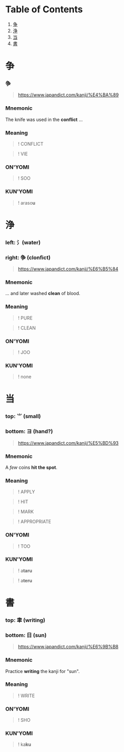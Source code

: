 # Table of Contents

1. [争](#争)
2. [浄](#浄)
3. [当](#当)
4. [書](#書)


# 争
### 争
> https://www.japandict.com/kanji/%E4%BA%89

### Mnemonic
The knife was used in the **conflict** ...

### Meaning
>! CONFLICT

>! VIE

### ON'YOMI
>! SOO

### KUN'YOMI
>! araso**u**


# 浄
### left: 氵(water)
### right: 争 (clonfict)
> https://www.japandict.com/kanji/%E6%B5%84

### Mnemonic
... and later washed **clean** of blood.

### Meaning
>! PURE

>! CLEAN

### ON'YOMI
>! JOO

### KUN'YOMI
>! none


# 当
### top: ⺌ (small)
### bottom: ヨ (hand?)
> https://www.japandict.com/kanji/%E5%BD%93

### Mnemonic
A _few_ coins **hit the spot**.

### Meaning
>! APPLY

>! HIT

>! MARK

>! APPROPRIATE

### ON'YOMI
>! TOO

### KUN'YOMI
>! a**taru**

>! a**teru**


# 書
### top: 聿 (writing)
### bottom: 日 (sun)
> https://www.japandict.com/kanji/%E6%9B%B8

### Mnemonic
Practice **writing** the kanji for "sun".

### Meaning
>! WRITE

### ON'YOMI
>! SHO

### KUN'YOMI
>! ka**ku**
